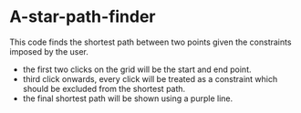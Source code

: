 # A-star-path-finder
This code finds the shortest path between two points given the constraints imposed by the user. 
- the first two clicks on the grid will be the start and end point.
- third click onwards, every click will be treated as a constraint which should be excluded from the shortest path. 
- the final shortest path will be shown using a purple line. 
